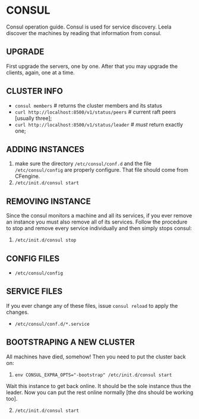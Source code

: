 CONSUL
======

Consul operation guide. Consul is used for service discovery. Leela
discover the machines by reading that information from consul.

UPGRADE
-------

First upgrade the servers, one by one. After that you may upgrade the
clients, again, one at a time.

CLUSTER INFO
------------

* `consul members`                              # returns the cluster members and its status
* `curl http://localhost:8500/v1/status/peers`  # current raft peers [usually three];
* `curl http://localhost:8500/v1/status/leader` # *must* return exactly one;

ADDING INSTANCES
----------------

1. make sure the directory `/etc/consul/conf.d` and the file
   `/etc/consul/config` are properly configure. That file should come
   from CFengine.
2. `/etc/init.d/consul start`

REMOVING INSTANCE
-----------------

Since the consul monitors a machine and all its services, if you ever
remove an instance you must also remove all of its services. Follow
the procedure to stop and remove every service individually and then
simply stops consul:

1. `/etc/init.d/consul stop`

CONFIG FILES
------------

* `/etc/consul/config`

SERVICE FILES
-------------

If you ever change any of these files, issue `consul reload` to apply
the changes.

* `/etc/consul/conf.d/*.service`

BOOTSTRAPING A NEW CLUSTER
--------------------------

All machines have died, somehow! Then you need to put the cluster back
on:

1. `env CONSUL_EXPRA_OPTS="-bootstrap" /etc/init.d/consul start`

Wait this instance to get back online. It should be the sole instance
thus the leader. Now you can put the rest online normally
[the dns should be working too].

2. `/etc/init.d/consul start`
